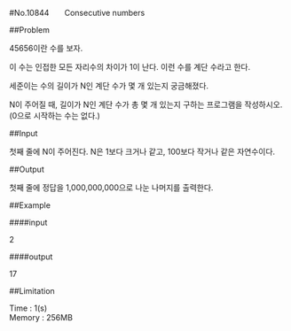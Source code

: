 #No.10844 &nbsp;&nbsp;&nbsp;&nbsp;&nbsp;&nbsp;Consecutive numbers

##Problem

45656이란 수를 보자.  
  
이 수는 인접한 모든 자리수의 차이가 1이 난다. 이런 수를 계단 수라고 한다.  

세준이는 수의 길이가 N인 계단 수가 몇 개 있는지 궁금해졌다.  

N이 주어질 때, 길이가 N인 계단 수가 총 몇 개 있는지 구하는 프로그램을 작성하시오. (0으로 시작하는 수는 없다.)  

##Input

첫째 줄에 N이 주어진다. N은 1보다 크거나 같고, 100보다 작거나 같은 자연수이다.  

##Output

첫째 줄에 정답을 1,000,000,000으로 나눈 나머지를 출력한다.  

##Example

####input

2  

####output

17  

##Limitation

Time : 1(s)  
Memory : 256MB
